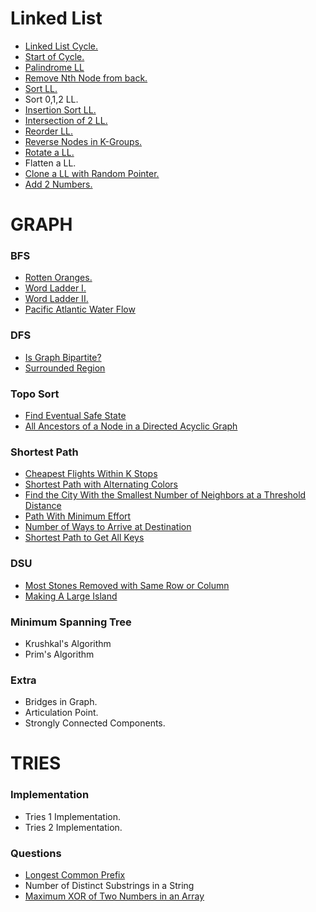 # Linked List
- [Linked List Cycle.](https://leetcode.com/problems/linked-list-cycle/description/)
- [Start of Cycle.](https://leetcode.com/problems/linked-list-cycle-ii/)
- [Palindrome LL](https://leetcode.com/problems/palindrome-linked-list/)
- [Remove Nth Node from back.](https://leetcode.com/problems/remove-nth-node-from-end-of-list/)
- [Sort LL.](https://leetcode.com/problems/sort-list/)
- Sort 0,1,2 LL.
- [Insertion Sort LL.](https://leetcode.com/problems/insertion-sort-list/)
- [Intersection of 2 LL.](https://leetcode.com/problems/intersection-of-two-linked-lists/)
- [Reorder LL.](https://leetcode.com/problems/reorder-list/description/)
- [Reverse Nodes in K-Groups.](https://leetcode.com/problems/reverse-nodes-in-k-group/)
- [Rotate a LL.](https://leetcode.com/problems/rotate-list/)
- Flatten a LL.
- [Clone a LL with Random Pointer.](https://leetcode.com/problems/copy-list-with-random-pointer/description/)
- [Add 2 Numbers.](https://leetcode.com/problems/add-two-numbers/)



# GRAPH
### BFS
- [Rotten Oranges.](https://leetcode.com/problems/rotting-oranges/description/)
- [Word Ladder I.](https://leetcode.com/problems/word-ladder/description/)
- [Word Ladder II.](https://leetcode.com/problems/word-ladder-ii/)
- [Pacific Atlantic Water Flow](https://leetcode.com/problems/pacific-atlantic-water-flow/)

### DFS
- [Is Graph Bipartite?](https://leetcode.com/problems/is-graph-bipartite/)
- [Surrounded Region](https://leetcode.com/problems/surrounded-regions/description/)

### Topo Sort
- [Find Eventual Safe State](https://leetcode.com/problems/find-eventual-safe-states/)
- [All Ancestors of a Node in a Directed Acyclic Graph](https://leetcode.com/problems/all-ancestors-of-a-node-in-a-directed-acyclic-graph/)

### Shortest Path
- [Cheapest Flights Within K Stops](https://leetcode.com/problems/cheapest-flights-within-k-stops/)
- [Shortest Path with Alternating Colors](https://leetcode.com/problems/shortest-path-with-alternating-colors/)
- [Find the City With the Smallest Number of Neighbors at a Threshold Distance](https://leetcode.com/problems/find-the-city-with-the-smallest-number-of-neighbors-at-a-threshold-distance/)
- [Path With Minimum Effort](https://leetcode.com/problems/path-with-minimum-effort/)
- [Number of Ways to Arrive at Destination](https://leetcode.com/problems/number-of-ways-to-arrive-at-destination/)
- [Shortest Path to Get All Keys](https://leetcode.com/problems/shortest-path-to-get-all-keys/)
### DSU
- [Most Stones Removed with Same Row or Column](https://leetcode.com/problems/most-stones-removed-with-same-row-or-column/)
- [Making A Large Island](https://leetcode.com/problems/making-a-large-island/description/)

### Minimum Spanning Tree
- Krushkal's Algorithm
- Prim's Algorithm

### Extra
- Bridges in Graph.
- Articulation Point.
- Strongly Connected Components.


# TRIES
### Implementation
- Tries 1 Implementation.
- Tries 2 Implementation.

### Questions
- [Longest Common Prefix](https://leetcode.com/problems/longest-common-prefix/)
- Number of Distinct Substrings in a String
- [Maximum XOR of Two Numbers in an Array](https://leetcode.com/problems/maximum-xor-of-two-numbers-in-an-array/)
